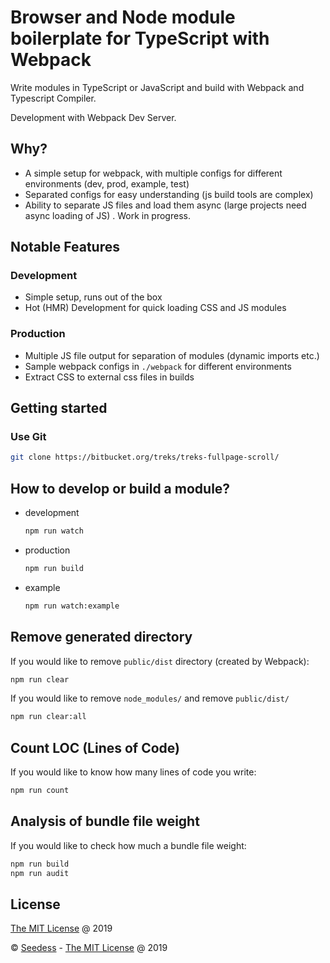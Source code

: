 # Browser and Node module boilerplate for TypeScript with Webpack

Write modules in TypeScript or JavaScript and build with Webpack and Typescript Compiler. 

Development with Webpack Dev Server. 


## Why?

* A simple setup for webpack, with multiple configs for different environments (dev, prod, example, test) 
* Separated configs for easy understanding (js build tools are complex)
* Ability to separate JS files and load them async (large projects need async loading of JS) . Work in progress. 


## Notable Features

### Development

* Simple setup, runs out of the box
* Hot (HMR) Development for quick loading CSS and JS modules

### Production

* Multiple JS file output for separation of modules (dynamic imports etc.)
* Sample webpack configs in `./webpack` for different environments
* Extract CSS to external css files in builds

## Getting started

### Use Git

```bash
git clone https://bitbucket.org/treks/treks-fullpage-scroll/
```

## How to develop or build a module?

* development

    ```bash
    npm run watch
    ```

* production

    ```bash
    npm run build
    ```

* example

    ```bash
    npm run watch:example
    ```

## Remove generated directory

If you would like to remove `public/dist` directory (created by Webpack):

```bash
npm run clear
```

If you would like to remove `node_modules/` and remove `public/dist/`

```bash
npm run clear:all
```

## Count LOC (Lines of Code)

If you would like to know how many lines of code you write:

```bash
npm run count
```

## Analysis of bundle file weight

If you would like to check how much a bundle file weight:

```bash
npm run build
npm run audit
```

## License

[The MIT License](http://piecioshka.mit-license.org) @ 2019

&copy; [Seedess](https://seedess.com) - [The MIT License](https://seedess.mit-license.org/) @ 2019
